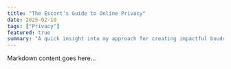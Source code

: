 ```yaml
---
title: "The Escort's Guide to Online Privacy"
date: 2025-02-10
tags: ["Privacy"]
featured: true
summary: "A quick insight into my approach for creating impactful boudoir photos."
---
```


Markdown content goes here...